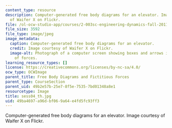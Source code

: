 ```yaml
---
content_type: resource
description: Computer-generated free body diagrams for an elevator. Image courtesy
  of Waifer X on Flickr.
file: /ol-ocw-studio-app/courses/2-003sc-engineering-dynamics-fall-2011/49ba4697a96dbf069a64e4fd5fc93ff3_sess04_th.jpg
file_size: 3592
file_type: image/jpeg
image_metadata:
  caption: Computer-generated free body diagrams for an elevator.
  credit: Image courtesy of Waifer X on Flickr.
  image-alt: Photograph of a computer screen showing boxes and arrows indicating directions
    of forces.
learning_resource_types: []
license: https://creativecommons.org/licenses/by-nc-sa/4.0/
ocw_type: OCWImage
parent_title: Free Body Diagrams and Fictitious Forces
parent_type: CourseSection
parent_uid: 49b2e57b-25e7-8f5e-7535-7bd01348a8e1
resourcetype: Image
title: sess04_th.jpg
uid: 49ba4697-a96d-bf06-9a64-e4fd5fc93ff3
---
```

Computer-generated free body diagrams for an elevator. Image courtesy of Waifer X on Flickr.
